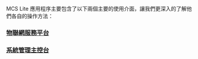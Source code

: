 MCS Lite 應用程序主要包含了以下兩個主要的使用介面，讓我們更深入的了解他們各自的操作方法：

### [**物聯網服務平台**](/mcs_lite_usage/mcs_lite_dev_usage.md)

### [**系統管理主控台**](/mcs_lite_usage/mcs_lite_admin_usage.md)



